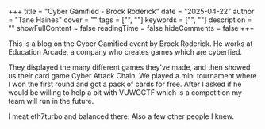 +++
title = "Cyber Gamified - Brock Roderick"
date = "2025-04-22"
author = "Tane Haines"
cover = ""
tags = ["", ""]
keywords = ["", ""]
description = ""
showFullContent = false
readingTime = false
hideComments = false
+++

This is a blog on the Cyber Gamified event by Brock Roderick. He works at Education Arcade, a company who creates games which are cyberfied.

<!--more-->

They displayed the many different games they've made, and then showed us their card game Cyber Attack Chain. We played a mini tournament where I won the first round and got a pack of cards for free. After I asked if he would be willing to help a bit with VUWGCTF which is a competition my team will run in the future.

I meat eth7turbo and balanced there. Also a few other people I knew.
